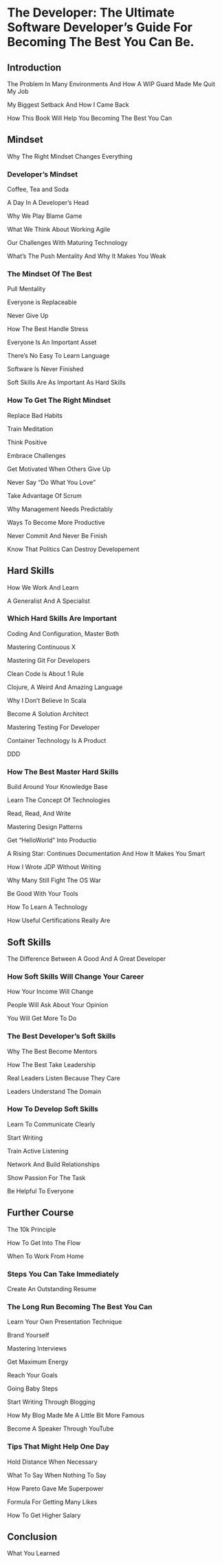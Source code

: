 # The Developer: The Ultimate Software Developer’s Guide For Becoming The Best You Can Be.
## Introduction
The Problem In Many Environments And How A WIP Guard Made Me Quit My Job 

My Biggest Setback And How I Came Back 

How This Book Will Help You Becoming The Best You Can

## Mindset

Why The Right Mindset Changes Everything 

### Developer’s Mindset 

Coffee, Tea and Soda 

A Day In A Developer’s Head 

Why We Play Blame Game 

What We Think About Working Agile 

Our Challenges With Maturing Technology 

What’s The Push Mentality And Why It Makes You Weak 

### The Mindset Of The Best 

Pull Mentality 

Everyone is Replaceable 

Never Give Up 

How The Best Handle Stress 

Everyone Is An Important Asset 

There’s No Easy To Learn Language 

Software Is Never Finished 

Soft Skills Are As Important As Hard Skills 

### How To Get The Right Mindset 

Replace Bad Habits

Train Meditation 

Think Positive 

Embrace Challenges 

Get Motivated When Others Give Up 

Never Say “Do What You Love”

Take Advantage Of Scrum

Why Management Needs Predictably

Ways To Become More Productive

Never Commit And Never Be Finish

Know That Politics Can Destroy Developement 


## Hard Skills

How We Work And Learn

A Generalist And A Specialist

### Which Hard Skills Are Important

Coding And Configuration, Master Both

Mastering Continuous X

Mastering Git For Developers

Clean Code Is About 1 Rule

Clojure, A Weird And Amazing Language

Why I Don’t Believe In Scala

Become A Solution Architect

Mastering Testing For Developer

Container Technology Is A Product

DDD

### How The Best Master Hard Skills

Build Around Your Knowledge Base

Learn The Concept Of Technologies

Read, Read, And Write

Mastering Design Patterns

Get “HelloWorld” Into Productio

A Rising Star: Continues Documentation And How It Makes You Smart 

How I Wrote JDP Without Writing 

Why Many Still Fight The OS War 

Be Good With Your Tools 

How To Learn A Technology 

How Useful Certifications Really Are

## Soft Skills

The Difference Between A Good And A Great Developer 

### How Soft Skills Will Change Your Career 

How Your Income Will Change

People Will Ask About Your Opinion 

You Will Get More To Do 

### The Best Developer’s Soft Skills 

Why The Best Become Mentors 

How The Best Take Leadership 

Real Leaders Listen Because They Care 

Leaders Understand The Domain 

### How To Develop Soft Skills 

Learn To Communicate Clearly 

Start Writing 

Train Active Listening 

Network And Build Relationships 

Show Passion For The Task 

Be Helpful To Everyone 

## Further Course

The 10k Principle

How To Get Into The Flow

When To Work From Home

### Steps You Can Take Immediately

Create An Outstanding Resume

### The Long Run Becoming The Best You Can 

Learn Your Own Presentation Technique 

Brand Yourself 

Mastering Interviews

Get Maximum Energy 

Reach Your Goals 

Going Baby Steps 

Start Writing Through Blogging 

How My Blog Made Me A Little Bit More Famous

Become A Speaker Through YouTube

### Tips That Might Help One Day 

Hold Distance When Necessary 

What To Say When Nothing To Say 

How Pareto Gave Me Superpower 

Formula For Getting Many Likes 

How To Get Higher Salary

## Conclusion

What You Learned
